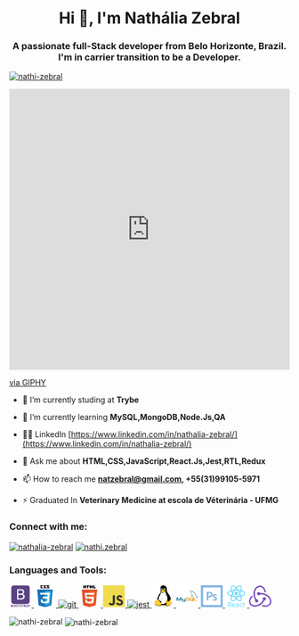 <h1 align="center">Hi 👋, I'm Nathália Zebral</h1>
<h3 align="center">A passionate full-Stack developer from Belo Horizonte, Brazil. I'm in carrier transition to be a Developer.</h3>

<p align="left"> <a href="https://github.com/ryo-ma/github-profile-trophy"><img src="https://github-profile-trophy.vercel.app/?username=nathi-zebral" alt="nathi-zebral" /></a> </p>

<div style="width:100%;height:0;padding-bottom:100%;position:relative;"><iframe src="https://giphy.com/embed/unQ3IJU2RG7DO" width="100%" height="100%" style="position:absolute" frameBorder="0" class="giphy-embed" allowFullScreen></iframe></div><p><a href="https://giphy.com/gifs/unQ3IJU2RG7DO">via GIPHY</a></p>

- 🔭 I’m currently studing at **Trybe**

- 🌱 I’m currently learning **MySQL,MongoDB,Node.Js,QA**

- 👨‍💻 LinkedIn [https://www.linkedin.com/in/nathalia-zebral/](https://www.linkedin.com/in/nathalia-zebral/)

- 💬 Ask me about **HTML,CSS,JavaScript,React.Js,Jest,RTL,Redux**

- 📫 How to reach me **natzebral@gmail.com, +55(31)99105-5971**

- ⚡ Graduated In **Veterinary Medicine at escola de Véterinária - UFMG**

<h3 align="left">Connect with me:</h3>
<p align="left">
<a href="https://linkedin.com/in/nathalia-zebral" target="blank"><img align="center" src="https://raw.githubusercontent.com/rahuldkjain/github-profile-readme-generator/master/src/images/icons/Social/linked-in-alt.svg" alt="nathalia-zebral" height="30" width="40" /></a>
<a href="https://instagram.com/nathi.zebral" target="blank"><img align="center" src="https://raw.githubusercontent.com/rahuldkjain/github-profile-readme-generator/master/src/images/icons/Social/instagram.svg" alt="nathi.zebral" height="30" width="40" /></a>
</p>

<h3 align="left">Languages and Tools:</h3>
<p align="left"> <a href="https://getbootstrap.com" target="_blank"> <img src="https://raw.githubusercontent.com/devicons/devicon/master/icons/bootstrap/bootstrap-plain-wordmark.svg" alt="bootstrap" width="40" height="40"/> </a> <a href="https://www.w3schools.com/css/" target="_blank"> <img src="https://raw.githubusercontent.com/devicons/devicon/master/icons/css3/css3-original-wordmark.svg" alt="css3" width="40" height="40"/> </a> <a href="https://git-scm.com/" target="_blank"> <img src="https://www.vectorlogo.zone/logos/git-scm/git-scm-icon.svg" alt="git" width="40" height="40"/> </a> <a href="https://www.w3.org/html/" target="_blank"> <img src="https://raw.githubusercontent.com/devicons/devicon/master/icons/html5/html5-original-wordmark.svg" alt="html5" width="40" height="40"/> </a> <a href="https://developer.mozilla.org/en-US/docs/Web/JavaScript" target="_blank"> <img src="https://raw.githubusercontent.com/devicons/devicon/master/icons/javascript/javascript-original.svg" alt="javascript" width="40" height="40"/> </a> <a href="https://jestjs.io" target="_blank"> <img src="https://www.vectorlogo.zone/logos/jestjsio/jestjsio-icon.svg" alt="jest" width="40" height="40"/> </a> <a href="https://www.linux.org/" target="_blank"> <img src="https://raw.githubusercontent.com/devicons/devicon/master/icons/linux/linux-original.svg" alt="linux" width="40" height="40"/> </a> <a href="https://www.mysql.com/" target="_blank"> <img src="https://raw.githubusercontent.com/devicons/devicon/master/icons/mysql/mysql-original-wordmark.svg" alt="mysql" width="40" height="40"/> </a> <a href="https://www.photoshop.com/en" target="_blank"> <img src="https://raw.githubusercontent.com/devicons/devicon/master/icons/photoshop/photoshop-line.svg" alt="photoshop" width="40" height="40"/> </a> <a href="https://reactjs.org/" target="_blank"> <img src="https://raw.githubusercontent.com/devicons/devicon/master/icons/react/react-original-wordmark.svg" alt="react" width="40" height="40"/> </a> <a href="https://redux.js.org" target="_blank"> <img src="https://raw.githubusercontent.com/devicons/devicon/master/icons/redux/redux-original.svg" alt="redux" width="40" height="40"/> </a> </p>

<p><img align="left" src="https://github-readme-stats.vercel.app/api/top-langs?username=nathi-zebral&show_icons=true&locale=en&layout=compact" alt="nathi-zebral" /></p>

<p>&nbsp;<img align="center" src="https://github-readme-stats.vercel.app/api?username=nathi-zebral&show_icons=true&locale=en" alt="nathi-zebral" /></p>
